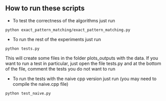 ## How to run these scripts
* To test the correctness of the algorithms just run

```
python exact_pattern_matching/exact_pattern_matching.py
```

* To run the rest of the experiments just run

```
python tests.py
```

This will create some files in the folder plots_outputs with the data. If you want to run a test in particular, just
open the file tests.py and at the bottom of the file, comment the tests you do not want to run

* To run the tests with the naive cpp version just run (you may need to compile the naive.cpp file)

```
python test_naive.py
```


